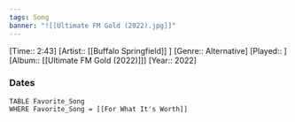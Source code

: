 ```yaml
---
tags: Song  
banner: "![[Ultimate FM Gold (2022).jpg]]"
---
```

[Time:: 2:43]
[Artist:: [[Buffalo Springfield]] ]
[Genre:: Alternative]
[Played:: ]
[Album:: [[Ultimate FM Gold (2022)]]]
[Year:: 2022]
### Dates
````dataview
TABLE Favorite_Song
WHERE Favorite_Song = [[For What It's Worth]]
````